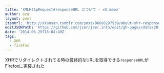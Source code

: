 ```yaml
---
title: 'XMLHttpRequest#responseURL について - xK.memo'
author: azu
layout: post
itemUrl: 'http://xkansan.tumblr.com/post/86600297939/about-xhr-responseurl'
editJSONPath: 'https://github.com/jser/jser.info/edit/gh-pages/data/2014/05/index.json'
date: '2014-05-25T15:04:49Z'
tags:
  - XHR
  - firefox
---
```

XHRでリダイレクトされてる時の最終的なURLを取得できる`responseURL`がFirefoxに実装された
